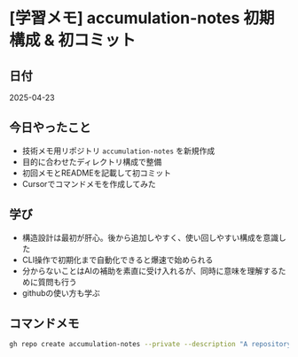 # [学習メモ] accumulation-notes 初期構成 & 初コミット

## 日付  
2025-04-23

## 今日やったこと  
- 技術メモ用リポジトリ `accumulation-notes` を新規作成  
- 目的に合わせたディレクトリ構成で整備  
- 初回メモとREADMEを記載して初コミット
- Cursorでコマンドメモを作成してみた

## 学び  
- 構造設計は最初が肝心。後から追加しやすく、使い回しやすい構成を意識した  
- CLI操作で初期化まで自動化できると爆速で始められる
- 分からないことはAIの補助を素直に受け入れるが、同時に意味を理解するために質問も行う
- githubの使い方も学ぶ

## コマンドメモ
```bash
gh repo create accumulation-notes --private --description "A repository for accumulating daily technical learning notes and logs." --source=. --remote=origin --push
```
